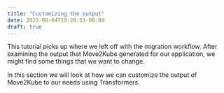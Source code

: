 ```yaml
---
title: "Customizing the output"
date: 2022-08-04T19:20:51-06:00
draft: true
---
```




This tutorial picks up where we left off with the migration workflow. After examining the output that Move2Kube generated for our application, we might find some things that we want to change.

In this section we will look at how we can customize the output of Move2Kube to our needs using Transformers.

